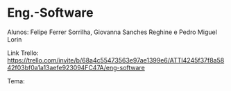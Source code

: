 # Eng.-Software

Alunos:
Felipe Ferrer Sorrilha,
Giovanna Sanches Reghine e
Pedro Miguel Lorin

Link Trello: https://trello.com/invite/b/68a4c55473563e97ae1399e6/ATTI4245f37f8a5842f03bf0a1a13aefe923094FC47A/eng-software

Tema:
